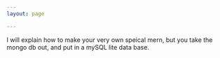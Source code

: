 ```yaml
---
layout: page

---
```


I will explain how to make your very own speical mern, but you take the mongo db out, and put in  a mySQL lite data base.